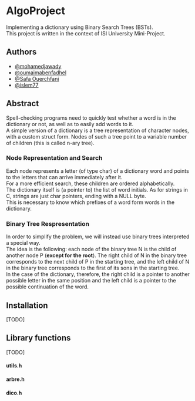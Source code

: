 
# AlgoProject

Implementing a dictionary using Binary Search Trees (BSTs).  
This project is written in the context of ISI University Mini-Project.


## Authors

- [@mohamedjawady](https://www.github.com/mohamedjawady)
- [@oumaimabenfadhel](https://github.com/oumaimabenfadhel)
- [@Safa Ouerchfani](#)
- [@islem77](https://www.github.com/islem77)


## Abstract
Spell-checking programs need to quickly test whether a word is in the
dictionary or not, as well as to easily add words to it.  
A simple version of a dictionary is a tree representation of character nodes, with a custom struct form. Nodes of such a tree point to a variable number of children (this is called
n-ary tree).
### Node Representation and Search
Each node represents a letter (of type char) of a dictionary word and points to the letters that can arrive immediately after it.  
For a more efficient search, these children are ordered alphabetically.  
The dictionary itself is (a pointer to) the
list of word initials. As for strings in C, strings are just char pointers, ending with a NULL byte.  
This is necessary to know which prefixes of a word form words in the
dictionary.
### Binary Tree Respresentation
In order to simplify the problem, we will instead use binary trees interpreted a special way.  
The idea is the following: each node of the binary tree N is the child of another node P (**except for the root**). The right child of N in the binary tree corresponds to the next child of P in the starting tree, and the left child of N in the binary tree corresponds to the
first of its sons in the starting tree.  
In the case of the dictionary, therefore, the right child is a
pointer to another possible letter in the same position and the left child is a pointer to the possible continuation of the word.



## Installation

[TODO]

## Library functions

[TODO]

#### utils.h
#### arbre.h
#### dico.h

